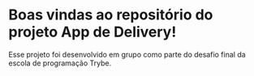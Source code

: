 # Boas vindas ao repositório do projeto App de Delivery!
Esse projeto foi desenvolvido em grupo como parte do desafio final da escola de programação Trybe.

